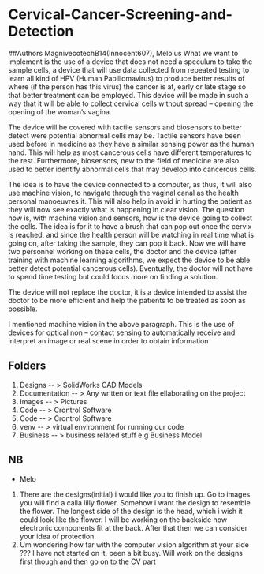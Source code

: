 # Cervical-Cancer-Screening-and-Detection

##Authors MagnivecotechB14(Innocent607), Meloius
What we want to implement is the use of a device that does not need a speculum to take the sample cells, a device that will use data collected from repeated testing to learn all kind of HPV (Human Papillomavirus) to produce better results of where (if the person has this virus) the cancer is at, early or late stage so that better treatment can be employed. This device will be made in such a way that it will be able to collect cervical cells without spread – opening the opening of the woman’s vagina. 

The device will be covered with tactile sensors and biosensors to better detect were potential abnormal cells may be. Tactile sensors have been used before in medicine as they have a similar sensing power as the human hand. This will help as most cancerous cells have different temperatures to the rest. Furthermore, biosensors, new to the field of medicine are also used to better identify abnormal cells that may develop into cancerous cells. 

The idea is to have the device connected to a computer, as thus, it will also use machine vision, to navigate through the vaginal canal as the health personal manoeuvres it. This will also help in avoid in hurting the patient as they will now see exactly what is happening in clear vision. The question now is, with machine vision and sensors, how is the device going to collect the cells. The idea is for it to have a brush that can pop out once the cervix is reached, and since the health person will be watching in real time what is going on, after taking the sample, they can pop it back. Now we will have two personnel working on these cells, the doctor and the device (after training with machine learning algorithms, we expect the device to be able better detect potential cancerous cells). Eventually, the doctor will not have to spend time testing but could focus more on finding a solution.

The device will not replace the doctor, it is a device intended to assist the doctor to be more efficient and help the patients to be treated as soon as possible. 

I mentioned machine vision in the above paragraph. This is the use of devices for optical non – contact sensing to automatically receive and interpret an image or real scene in order to obtain information

## Folders
1. Designs       -- > SolidWorks CAD Models
2. Documentation -- > Any written or text file ellaborating on the project
3. Images        -- > Pictures
4. Code    -- > Crontrol Software
4. Code    -- > Crontrol Software
5. venv -- > virtual environment for running our code
6. Business -- > business related stuff e.g Business Model

## NB
- Melo 
1. There are the designs(initial) i would like you to finish up. Go to images you will find a calla lilly flower.               Somehow i want the design to resemble the flower. The longest side of the design is the head, which i wish it could look like the flower. I will be working on the backside how electronic components fit at the back. After that then we can consider your idea of protection.
2. Um wondering how far with the computer vision algorithm at your side ??? I have not started on it. been a bit busy. Will work on the designs first though and then go on to the CV part
